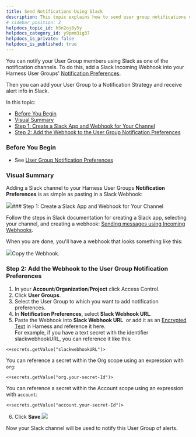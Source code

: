 ```yaml
---
title: Send Notifications Using Slack
description: This topic explains how to send user group notifications using slack.
# sidebar_position: 2
helpdocs_topic_id: h5n2oj8y5y
helpdocs_category_id: y9pmm3ig37
helpdocs_is_private: false
helpdocs_is_published: true
---
```


You can notify your User Group members using Slack as one of the notification channels. To do this, add a Slack Incoming Webhook into your Harness User Groups' [Notification Preferences](/article/dfwuvmy33m-add-user-groups#option_notification_preferences).

Then you can add your User Group to a Notification Strategy and receive alert info in Slack.

In this topic:

* [Before You Begin](https://ngdocs.harness.io/article/h5n2oj8y5y-send-notifications-using-slack#before_you_begin)
* [Visual Summary](https://ngdocs.harness.io/article/h5n2oj8y5y-send-notifications-using-slack#visual_summary)
* [Step 1: Create a Slack App and Webhook for Your Channel](https://ngdocs.harness.io/article/h5n2oj8y5y-send-notifications-using-slack#step_1_create_a_slack_app_and_webhook_for_your_channel)
* [Step 2: Add the Webhook to the User Group Notification Preferences](https://ngdocs.harness.io/article/h5n2oj8y5y-send-notifications-using-slack#step_2_add_the_webhook_to_the_user_group_notification_preferences)

### Before You Begin

* See [User Group Notification Preferences](https://ngdocs.harness.io/article/dfwuvmy33m-add-user-groups#option_notification_preferences)

### Visual Summary

Adding a Slack channel to your Harness User Groups **Notification Preferences** is as simple as pasting in a Slack Webhook:

![](https://files.helpdocs.io/i5nl071jo5/articles/h5n2oj8y5y/1656393007672/screenshot-2022-06-28-at-10-37-12-am.png)### Step 1: Create a Slack App and Webhook for Your Channel

Follow the steps in Slack documentation for creating a Slack app, selecting your channel, and creating a webhook: [Sending messages using Incoming Webhooks](https://api.slack.com/messaging/webhooks).

When you are done, you'll have a webhook that looks something like this:

![](https://files.helpdocs.io/i5nl071jo5/articles/h5n2oj8y5y/1630946219550/slack-web-hook.png)Copy the Webhook.

### Step 2: Add the Webhook to the User Group Notification Preferences

1. In your **Account**/**Organization**/**Project** click Access Control.
2. Click **User Groups**.
3. Select the User Group to which you want to add notification preferences.
4. In **Notification Preferences**, select **Slack Webhook URL**.
5. Paste the Webhook into **Slack Webhook URL**  or add it as an [Encrypted Text](/article/osfw70e59c-add-use-text-secrets) in Harness and reference it here.  
For example, if you have a text secret with the identifier slackwebhookURL, you can reference it like this:
```
<+secrets.getValue("slackwebhookURL")>​​
```
  
You can reference a secret within the Org scope using an expression with `org`:​
```
<+secrets.getValue("org.your-secret-Id")>​
```
  
You can reference a secret within the Account scope using an expression with `account`:​
```
<+secrets.getValue("account.your-secret-Id")>​
```
6. Click **Save**.![](https://files.helpdocs.io/i5nl071jo5/articles/h5n2oj8y5y/1656393164636/screenshot-2022-06-28-at-10-37-12-am.png)

Now your Slack channel will be used to notify this User Group of alerts.

